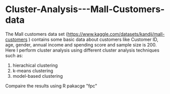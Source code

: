 # Cluster-Analysis---Mall-Customers-data

The Mall customers data set (https://www.kaggle.com/datasets/kandij/mall-customers ) contains some basic data about customers like Customer ID, age, gender, annual income and spending score and sample size is 200. Here I perform cluster analysis using different cluster analysis techniques such as:

1. hierachical clustering
2. k-means clustering
3. model-based clustering

Compaire the results using R pakacge "fpc"

 
